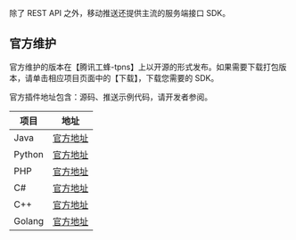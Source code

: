除了 REST API 之外，移动推送还提供主流的服务端接口 SDK。

## 官方维护

官方维护的版本在【腾讯工蜂-tpns】上以开源的形式发布。如果需要下载打包版本，请单击相应项目页面中的【下载】，下载您需要的 SDK。

官方插件地址包含：源码、推送示例代码，请开发者参阅。


| 项目 | 地址 | 
|---------|---------|
| Java | [官方地址](https://cloud.tencent.com/document/product/548/41759) | 
| Python | [官方地址](https://git.code.tencent.com/tpns/tpns-server-sdk/python) | 
| PHP | [官方地址](https://git.code.tencent.com/tpns/tpns-server-sdk/php) | 
| C# | [官方地址](https://git.code.tencent.com/tpns/tpns-server-sdk/cs) | 
| C++ | [官方地址](https://git.code.tencent.com/tpns/tpns-server-sdk/cpp) | 
| Golang | [官方地址](https://git.code.tencent.com/tpns/tpns-server-sdk/gosdk) | 
